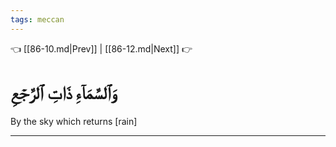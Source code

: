 ```yaml
---
tags: meccan
---
```


👈 [[86-10.md|Prev]] | [[86-12.md|Next]] 👉

# وَٱلسَّمَآءِ ذَاتِ ٱلرَّجۡعِ

By the sky which returns [rain]

---


